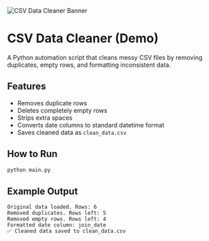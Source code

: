 ![CSV Data Cleaner Banner](https://raw.githubusercontent.com/julie-ai-projects/csv-data-cleaner-demo/main/banner.png)

# CSV Data Cleaner (Demo)

A Python automation script that cleans messy CSV files by removing duplicates, empty rows, and formatting inconsistent data.

## Features
- Removes duplicate rows
- Deletes completely empty rows
- Strips extra spaces
- Converts date columns to standard datetime format
- Saves cleaned data as `clean_data.csv`

## How to Run
```bash
python main.py
```

## Example Output
```
Original data loaded. Rows: 6
Removed duplicates. Rows left: 5
Removed empty rows. Rows left: 4
Formatted date column: join_date
✅ Cleaned data saved to clean_data.csv
```

